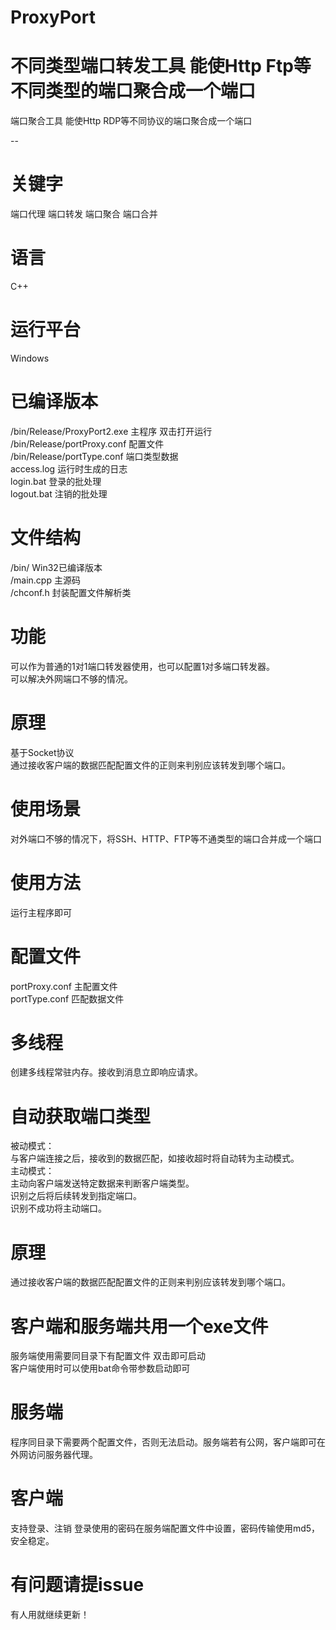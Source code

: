 # ProxyPort
不同类型端口转发工具 能使Http Ftp等不同类型的端口聚合成一个端口
=======
端口聚合工具 能使Http RDP等不同协议的端口聚合成一个端口  

--

# 关键字
端口代理 端口转发 端口聚合 端口合并  

# 语言
C++  

# 运行平台
Windows  

# 已编译版本
/bin/Release/ProxyPort2.exe  主程序 双击打开运行  
/bin/Release/portProxy.conf  配置文件  
/bin/Release/portType.conf   端口类型数据   
access.log                   运行时生成的日志  
login.bat                    登录的批处理  
logout.bat                   注销的批处理  

# 文件结构
/bin/       Win32已编译版本  
/main.cpp   主源码  
/chconf.h   封装配置文件解析类  
# 功能
可以作为普通的1对1端口转发器使用，也可以配置1对多端口转发器。  
可以解决外网端口不够的情况。  

# 原理
基于Socket协议  
通过接收客户端的数据匹配配置文件的正则来判别应该转发到哪个端口。  

# 使用场景
对外端口不够的情况下，将SSH、HTTP、FTP等不通类型的端口合并成一个端口

# 使用方法
运行主程序即可

# 配置文件
portProxy.conf 主配置文件  
portType.conf 匹配数据文件  

# 多线程
创建多线程常驻内存。接收到消息立即响应请求。

# 自动获取端口类型
被动模式：  
与客户端连接之后，接收到的数据匹配，如接收超时将自动转为主动模式。  
主动模式：  
主动向客户端发送特定数据来判断客户端类型。  
识别之后将后续转发到指定端口。  
识别不成功将主动端口。  

# 原理
通过接收客户端的数据匹配配置文件的正则来判别应该转发到哪个端口。

# 客户端和服务端共用一个exe文件
服务端使用需要同目录下有配置文件 双击即可启动  
客户端使用时可以使用bat命令带参数启动即可  

# 服务端
程序同目录下需要两个配置文件，否则无法启动。服务端若有公网，客户端即可在外网访问服务器代理。

# 客户端
支持登录、注销 登录使用的密码在服务端配置文件中设置，密码传输使用md5，安全稳定。

# 有问题请提issue
有人用就继续更新！
